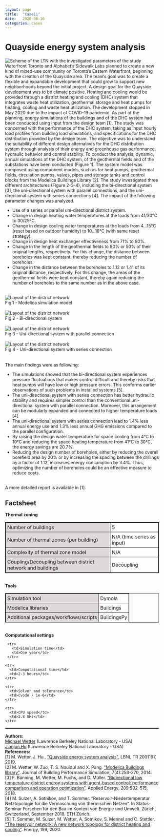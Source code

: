 ```yaml
---
layout: page
title:  "Case11"
date:   2020-08-10
categories: cases
---
```


<meta name="viewport" content="width=device-width, initial-scale=1">
<link rel="stylesheet" href="{{ site.url }}/assets/css/case1.css">



<div class="box">


<div class="title">
<h1>
Quayside energy system analysis
</h1>
</div>

<div>
<img class="center_m" src="{{ site.url }}/assets/img/img_cs11a.png" alt="Scheme of the LTN with the investigated parameters of the study">
</div>

<div class="text">
Waterfront Toronto and Alphabet’s Sidewalk Labs planned to create a new kind of mixed-use community on Toronto’s Eastern Waterfront, beginning with the creation of the Quayside area. The team’s goal was to create a flexible and expandable development that could grow to support new neighborhoods beyond the initial project. A design goal for the Quayside development was to be climate positive. Heating and cooling would be provided through a district heating and cooling (DHC) system that integrates waste heat utilization, geothermal storage and heat pumps for heating, cooling and waste heat utilization. The development stopped in May 2020 due to the impact of COVID-19 pandemic. As part of the planning, energy simulations of the buildings and of the DHC system had been conducted using input from the design team [1]. The study was concerned with the performance of the DHC system, taking as input hourly load profiles from building load simulations, and specifications for the DHC distribution provided by the design team. The objective was to understand the suitability of different design alternatives for the DHC distribution system through analysis of their energy and greenhouse gas performance, hydraulic behavior and control stability. To conduct the analysis, dynamic, annual simulations of the DHC system, of the geothermal fields and of the substations have been conducted (Figure 1). The system model was composed using component models, such as for heat pumps, geothermal fields, circulation pumps, valves, pipes and storage tanks and control blocks from the Modelica Buildings Library [2]. The study investigated three different architectures (Figure 2-3-4), including the bi-directional system [3], the uni-directional system with parallel connections, and the uni-directional system with series connections [4]. The impact of the following parameter changes was analyzed.
<br>
<ul>
  <li>Use of a series or parallel uni-directional district system.</li>
  <li>Change in design heating water temperatures at the loads from 41/30°C to 30/25°C.</li>
  <li>Change in design cooling water temperatures at the loads from 4...15°C (reset based on outdoor humidity) to 10...18°C (with same reset strategy). </li>
  <li>Change in design heat exchanger effectiveness from 71% to 90%.</li>
  <li>Change in the length of the geothermal fields to 80% or 50% of their original lengths, respectively. For this change, the distance between boreholes was kept constant, thereby reducing the number of boreholes.</li>
  <li>Change in the distance between the boreholes to 1.12 or 1.41 of its original distance, respectively. For this change, the areas of the geothermal fields were kept constant, thereby again reducing the number of boreholes to the same number as in the above case.</li>
</ul>


<br>
<div>
<img class="center_m" src="{{ site.url }}/assets/img/img_cs11b.png" alt="Layout of the district network">
<figcaption>Fig.1 - Modelica simulation model</figcaption>
</div>

<br>
<div>
<img class="center_m" src="{{ site.url }}/assets/img/img_cs11c_v4.png" alt="Layout of the district network">
<figcaption>Fig.2 - Bi-directional system</figcaption>
</div>

<br>
<div>
<img class="center_m" src="{{ site.url }}/assets/img/img_cs11d.png" alt="Layout of the district network">
<figcaption>Fig.3 - Uni-directional system with parallel connection</figcaption>
</div>

<br>
<div>
<img class="center_m" src="{{ site.url }}/assets/img/img_cs11e.png" alt="Layout of the district network">
<figcaption>Fig.4 - Uni-directional system with series connection</figcaption>
</div>

<br>
<br>
The main findings were as following:
<ul>
  <li>The simulations showed that the bi-directional system experiences pressure fluctuations that makes control difficult and thereby risks that heat pumps will have low or high pressure errors. This conforms earlier observations of such problems in installed systems [5].</li>
  <li>The uni-directional system with series connection has better hydraulic stability and requires simpler control than the conventional uni-directional system with parallel connection. Moreover, this arrangement can be modularly expanded and connected to higher temperature loads [4].</li>
  <li>The uni-directional system with series connection lead to 1.4% less annual energy use and 1.3% less annual GHG emissions compared to the parallel configuration. </li>
  <li>By raising the design water temperature for space cooling from 4°C to 10°C and reducing the space heating temperature from 41°C to 30°C, the energy savings are 20.7%.</li>
  <li>Reducing the design number of boreholes, either by reducing the overall borefield area by 20% or by increasing the spacing between the drillings by a factor of 1.12, increases energy consumption by 3.4%. Thus, optimizing the number of boreholes could be an effective measure to reduce costs.</li>
</ul>
<br>
A more detailed report is available in [1].
</div>

<div class="text">
<head>
<style>
table, th, td {
  border: 1px solid black;
  border-collapse: collapse;
}
th, td {
  padding: 5px;
}
th {
  text-align: left;
}
</style>
</head>
<body>

<h2>Factsheet</h2>


<table style="width:100%">
<b>Thermal zoning</b>
<colgroup>
   <col span="1" style="background-color:#DEDAD9">
 </colgroup>

  <tr>
    <td>Number of buildings</td>
    <td>5</td>
  </tr>

  <tr>
    <td>Number of thermal zones (per building)</td>
    <td>N/A (time series as input)</td>
  </tr>

  <tr>
    <td>Complexity of thermal zone model</td>
    <td>N/A</td>
  </tr>

  <tr>
    <td>Coupling/Decoupling between district network and buildings</td>
    <td>Decoupling</td>
  </tr>
</table>
<br>
  <table style="width:100%">
  <b>Tools</b>
  <colgroup>
     <col span="1" style="background-color:#DEDAD9">
   </colgroup>

   <tr>
     <td>Simulation tool</td>
     <td>Dymola</td>
   </tr>

  <tr>
    <td>Modelica libraries</td>
    <td>Buildings</td>
  </tr>

  <tr>
    <td>Additional packages/workflows/scripts</td>
    <td>BuildingsPy</td>
  </tr>
  </table>

  <br>
    <table style="width:100%">
    <b>Computational settings</b>
    <colgroup>
       <col span="1" style="background-color:#DEDAD9">
     </colgroup>

     <tr>
       <td>Simulation time</td>
       <td>One year</td>
     </tr>

    <tr>
      <td>Computational time</td>
      <td>2-3 hours</td>
    </tr>

    <tr>
      <td>Solver and tolerance</td>
      <td>Cvode / 1e-6</td>
    </tr>

    <tr>
      <td>CPU speed</td>
      <td>2.8 GHz</td>
    </tr>


</table>

</body>
</div>


<div class="subtitle">
<b>Authors:</b><br>
<a href="mailto:mwetter@lbl.gov">Michael Wetter</a> (Lawrence Berkeley National Laboratory - USA)<br>
<a href="mailto:jianjunhu@lbl.gov">Jianjun Hu</a> (Lawrence Berkeley National Laboratory - USA)<br>
</div>

<div class="subtitle">
<b>References:</b><br>
[1] M. Wetter, J. Hu., <a href="https://simulationresearch.lbl.gov/wetter/download/LBNL-2001197.pdf">"Quayside energy system analysis"</a>,
LBNL TR 2001197, 2019.<br>
[2] M. Wetter, W. Zuo, T. S. Nouidui and X. Pang.
<a href="http://dx.doi.org/10.1080/19401493.2013.765506">"Modelica Buildings library"</a>. Journal of Building Performance Simulation, 7(4):253-270, 2014.<br>
[3] F. Bünning, M. Wetter, M. Fuchs, and D. Müller.
<a href="https://doi.org/10.1016/j.apenergy.2017.10.072">“Bidirectional low temperature district energy systems with agent-based control: performance comparison and operation optimization”</a>. Applied Energy, 209:502–515, 2018.<br>
[4] M. Sulzer, A. Sotnikov, and T. Sommer. “Reservoir-Niedertemperatur Netztopologie für die Vermaschung von thermischen Netzen”. In Status-Seminar Forschen für den Bau im Kontext von Energie und Umwelt. Zürich, Switzerland, September 2018. ETH Zürich.<br>
[5] T. Sommer, M. Sulzer, M. Wetter, A. Sotnikov, S. Mennel and C. Stettler.
<a href="https://doi.org/10.1016/j.energy.2020.117418">“The reservoir network: A new network topology for district heating and cooling”</a>. Energy, 199, 2020.
</div>


</div>
